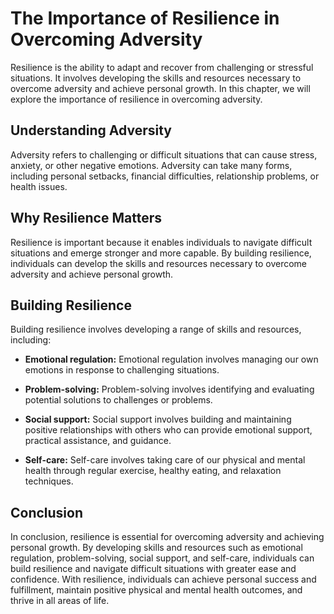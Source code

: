 The Importance of Resilience in Overcoming Adversity
====================================================================================

Resilience is the ability to adapt and recover from challenging or stressful situations. It involves developing the skills and resources necessary to overcome adversity and achieve personal growth. In this chapter, we will explore the importance of resilience in overcoming adversity.

Understanding Adversity
-----------------------

Adversity refers to challenging or difficult situations that can cause stress, anxiety, or other negative emotions. Adversity can take many forms, including personal setbacks, financial difficulties, relationship problems, or health issues.

Why Resilience Matters
----------------------

Resilience is important because it enables individuals to navigate difficult situations and emerge stronger and more capable. By building resilience, individuals can develop the skills and resources necessary to overcome adversity and achieve personal growth.

Building Resilience
-------------------

Building resilience involves developing a range of skills and resources, including:

* **Emotional regulation:** Emotional regulation involves managing our own emotions in response to challenging situations.

* **Problem-solving:** Problem-solving involves identifying and evaluating potential solutions to challenges or problems.

* **Social support:** Social support involves building and maintaining positive relationships with others who can provide emotional support, practical assistance, and guidance.

* **Self-care:** Self-care involves taking care of our physical and mental health through regular exercise, healthy eating, and relaxation techniques.

Conclusion
----------

In conclusion, resilience is essential for overcoming adversity and achieving personal growth. By developing skills and resources such as emotional regulation, problem-solving, social support, and self-care, individuals can build resilience and navigate difficult situations with greater ease and confidence. With resilience, individuals can achieve personal success and fulfillment, maintain positive physical and mental health outcomes, and thrive in all areas of life.
